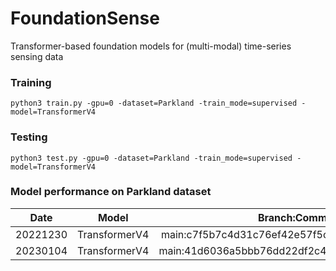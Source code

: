 # FoundationSense

Transformer-based foundation models for (multi-modal) time-series sensing data


### Training 
```
python3 train.py -gpu=0 -dataset=Parkland -train_mode=supervised -model=TransformerV4
```

### Testing 
```
python3 test.py -gpu=0 -dataset=Parkland -train_mode=supervised -model=TransformerV4
```

### Model performance on Parkland dataset
|  Date       | Model | Branch:Commit   |  Accuracy  |
| :---:       |    :----:    |    :----:   |      :---: |
| 20221230    | TransformerV4 | main:c7f5b7c4d31c76ef42e57f5c62ed81d3d870435d           | 74.01%   |
| 20230104    | TransformerV4 | main:41d6036a5bbb76dd22df2c49687b854aa1955eec           | 78.23%   |
